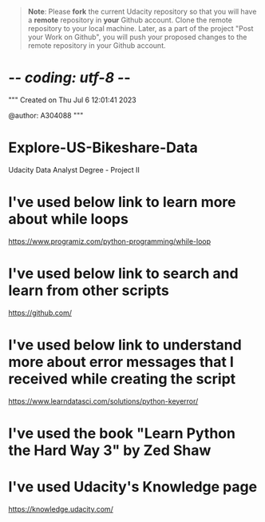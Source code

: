 >**Note**: Please **fork** the current Udacity repository so that you will have a **remote** repository in **your** Github account. Clone the remote repository to your local machine. Later, as a part of the project "Post your Work on Github", you will push your proposed changes to the remote repository in your Github account.

# -*- coding: utf-8 -*-
"""
Created on Thu Jul  6 12:01:41 2023

@author: A304088
"""
# Explore-US-Bikeshare-Data
Udacity Data Analyst Degree - Project II

# I've used below link to learn more about while loops
https://www.programiz.com/python-programming/while-loop

# I've used below link to search and learn from other scripts
https://github.com/

# I've used below link to understand more about error messages that I received while creating the script
https://www.learndatasci.com/solutions/python-keyerror/

# I've used the book "Learn Python the Hard Way 3" by Zed Shaw

# I've used Udacity's Knowledge page
https://knowledge.udacity.com/